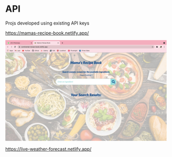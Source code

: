 # API
Projs developed using existing API keys 


https://mamas-recipe-book.netlify.app/

<img src="https://github.com/suprajaarthi/API/blob/main/Recipe%20api/SS1.jpeg">

https://live-weather-forecast.netlify.app/




